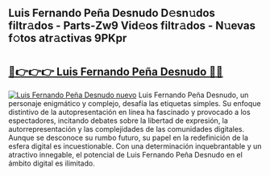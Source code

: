 ## Luis Fernando Peña Desnudo D𝚎sn𝚞dos filtr𝚊dos - Parts-Zw9 Vid𝚎os filtr𝚊dos - N𝚞evas f𝚘tos atr𝚊ctivas 9PKpr

# <h2><a href="http://mbaq8i.tromn.icu/?c=Luis+Fernando+Pe%c3%b1a+Desnudo">🔗👉👉👉 Luis Fernando Peña Desnudo 🔗🔗</a></h2>

[![Luis Fernando Peña Desnudo nuevo](https://i.imgur.com/pEAQMta.gif)](http://mbaq8i.tromn.icu/?c=Luis+Fernando+Pe%c3%b1a+Desnudo)
Luis Fernando Peña Desnudo, un personaje enigmático y complejo, desafía las etiquetas simples. Su enfoque distintivo de la autopresentación en línea ha fascinado y provocado a los espectadores, incitando debates sobre la libertad de expresión, la autorrepresentación y las complejidades de las comunidades digitales. Aunque se desconoce su rumbo futuro, su papel en la redefinición de la esfera digital es incuestionable. Con una determinación inquebrantable y un atractivo innegable, el potencial de Luis Fernando Peña Desnudo en el ámbito digital es ilimitado.
